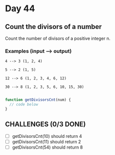 # Day 44

## Count the divisors of a number

Count the number of divisors of a positive integer n.

### Examples (input --> output)
`4 --> 3 (1, 2, 4)`

`5 --> 2 (1, 5)`

`12 --> 6 (1, 2, 3, 4, 6, 12)`

`30 --> 8 (1, 2, 3, 5, 6, 10, 15, 30)`


```javascript

function getDivisorsCnt(num) {
  // code below
}

```

## CHALLENGES (0/3 DONE)

- [ ] getDivisorsCnt(10) should return 4
- [ ] getDivisorsCnt(11) should return 2
- [ ] getDivisorsCnt(54) should return 8